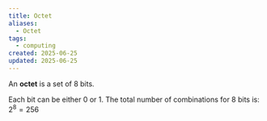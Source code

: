 ```yaml
---
title: Octet
aliases:
  - Octet
tags:
  - computing
created: 2025-06-25
updated: 2025-06-25
---
```


An **octet** is a set of 8 bits.

Each bit can be either 0 or 1. The total number of combinations for 8 bits is: $2^8 = 256$